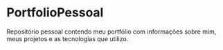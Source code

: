 # PortfolioPessoal
Repositório pessoal contendo meu portfólio com informações sobre mim, meus projetos e as tecnologias que utilizo.

